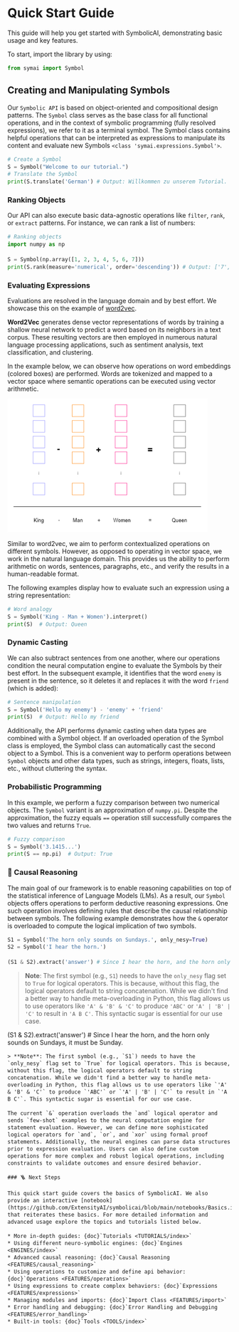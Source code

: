 # Quick Start Guide

This guide will help you get started with SymbolicAI, demonstrating basic usage and key features.

To start, import the library by using:

```python
from symai import Symbol
```

## Creating and Manipulating Symbols

Our `Symbolic API` is based on object-oriented and compositional design patterns. The `Symbol` class serves as the base class for all functional operations, and in the context of symbolic programming (fully resolved expressions), we refer to it as a terminal symbol. The Symbol class contains helpful operations that can be interpreted as expressions to manipulate its content and evaluate new Symbols `<class 'symai.expressions.Symbol'>`.

```python
# Create a Symbol
S = Symbol("Welcome to our tutorial.")
# Translate the Symbol
print(S.translate('German') # Output: Willkommen zu unserem Tutorial.
```

### Ranking Objects

Our API can also execute basic data-agnostic operations like `filter`, `rank`, or `extract` patterns. For instance, we can rank a list of numbers:

```python
# Ranking objects
import numpy as np

S = Symbol(np.array([1, 2, 3, 4, 5, 6, 7]))
print(S.rank(measure='numerical', order='descending')) # Output: ['7', '6', '5', '4', '3', '2', '1']
```

### Evaluating Expressions

Evaluations are resolved in the language domain and by best effort. We showcase this on the example of [word2vec](https://arxiv.org/abs/1301.3781).

**Word2Vec** generates dense vector representations of words by training a shallow neural network to predict a word based on its neighbors in a text corpus. These resulting vectors are then employed in numerous natural language processing applications, such as sentiment analysis, text classification, and clustering.

In the example below, we can observe how operations on word embeddings (colored boxes) are performed. Words are tokenized and mapped to a vector space where semantic operations can be executed using vector arithmetic.

<img src="https://raw.githubusercontent.com/ExtensityAI/symbolicai/main/assets/images/img3.png" width="450px">

Similar to word2vec, we aim to perform contextualized operations on different symbols. However, as opposed to operating in vector space, we work in the natural language domain. This provides us the ability to perform arithmetic on words, sentences, paragraphs, etc., and verify the results in a human-readable format.

The following examples display how to evaluate such an expression using a string representation:

```python
# Word analogy
S = Symbol('King - Man + Women').interpret()
print(S)  # Output: Queen
```

### Dynamic Casting

We can also subtract sentences from one another, where our operations condition the neural computation engine to evaluate the Symbols by their best effort. In the subsequent example, it identifies that the word `enemy` is present in the sentence, so it deletes it and replaces it with the word `friend` (which is added):

```python
# Sentence manipulation
S = Symbol('Hello my enemy') - 'enemy' + 'friend'
print(S)  # Output: Hello my friend
```

Additionally, the API performs dynamic casting when data types are combined with a Symbol object. If an overloaded operation of the Symbol class is employed, the Symbol class can automatically cast the second object to a Symbol. This is a convenient way to perform operations between `Symbol` objects and other data types, such as strings, integers, floats, lists, etc., without cluttering the syntax.

### Probabilistic Programming

In this example, we perform a fuzzy comparison between two numerical objects. The `Symbol` variant is an approximation of `numpy.pi`. Despite the approximation, the fuzzy equals `==` operation still successfully compares the two values and returns `True`.

```python
# Fuzzy comparison
S = Symbol('3.1415...')
print(S == np.pi)  # Output: True
```

### 🧠 Causal Reasoning

The main goal of our framework is to enable reasoning capabilities on top of the statistical inference of Language Models (LMs). As a result, our `Symbol` objects offers operations to perform deductive reasoning expressions. One such operation involves defining rules that describe the causal relationship between symbols. The following example demonstrates how the `&` operator is overloaded to compute the logical implication of two symbols.

```python
S1 = Symbol('The horn only sounds on Sundays.', only_nesy=True)
S2 = Symbol('I hear the horn.')

(S1 & S2).extract('answer') # Since I hear the horn, and the horn only sounds on Sundays, it must be Sunday.
```
> **Note**: The first symbol (e.g., `S1`) needs to have the `only_nesy` flag set to `True` for logical operators. This is because, without this flag, the logical operators default to string concatenation. While we didn't find a better way to handle meta-overloading in Python, this flag allows us to use operators like `'A' & 'B' & 'C'` to produce `'ABC'` or `'A' | 'B' | 'C'` to result in `'A B C'`. This syntactic sugar is essential for our use case.

(S1 & S2).extract('answer') # Since I hear the horn, and the horn only sounds on Sundays, it must be Sunday.
```
> **Note**: The first symbol (e.g., `S1`) needs to have the `only_nesy` flag set to `True` for logical operators. This is because, without this flag, the logical operators default to string concatenation. While we didn't find a better way to handle meta-overloading in Python, this flag allows us to use operators like `'A' & 'B' & 'C'` to produce `'ABC'` or `'A' | 'B' | 'C'` to result in `'A B C'`. This syntactic sugar is essential for our use case.

The current `&` operation overloads the `and` logical operator and sends `few-shot` examples to the neural computation engine for statement evaluation. However, we can define more sophisticated logical operators for `and`, `or`, and `xor` using formal proof statements. Additionally, the neural engines can parse data structures prior to expression evaluation. Users can also define custom operations for more complex and robust logical operations, including constraints to validate outcomes and ensure desired behavior.

### 🪜 Next Steps

This quick start guide covers the basics of SymbolicAI. We also provide an interactive [notebook](https://github.com/ExtensityAI/symbolicai/blob/main/notebooks/Basics.ipynb) that reiterates these basics. For more detailed information and advanced usage explore the topics and tutorials listed below.

* More in-depth guides: {doc}`Tutorials <TUTORIALS/index>`
* Using different neuro-symbolic engines: {doc}`Engines <ENGINES/index>`
* Advanced causal reasoning: {doc}`Causal Reasoning <FEATURES/causal_reasoning>`
* Using operations to customize and define api behavior: {doc}`Operations <FEATURES/operations>`
* Using expressions to create complex behaviors: {doc}`Expressions <FEATURES/expressions>`
* Managing modules and imports: {doc}`Import Class <FEATURES/import>`
* Error handling and debugging: {doc}`Error Handling and Debugging <FEATURES/error_handling>`
* Built-in tools: {doc}`Tools <TOOLS/index>`
